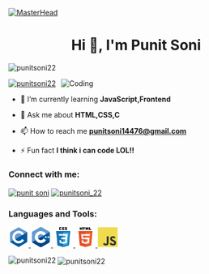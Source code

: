[![MasterHead]([(https://1.bp.blogspot.com/-7A4WynwLsMw/XbBpCXG8fHI/AAAAAAAAMt4/uOa1bpLskYgrwGbllhSu2SDj_Mig8SXJQCLcBGAsYHQ/s1600/2000_600px.gif)])](https://rishavchanda.io)
<h1 align="center">Hi 👋, I'm Punit Soni</h1>
<p align="left"> <img src="https://komarev.com/ghpvc/?username=punitsoni22&label=Profile%20views&color=0e75b6&style=flat" alt="punitsoni22" /> </p>
<img align="right" alt="Coding" width="400" src="https://i.pinimg.com/originals/76/da/56/76da56c64e2ef8ac0f4372be663c76cd.gif">


<p align="left"> <a href="https://github.com/ryo-ma/github-profile-trophy"><img src="https://github-profile-trophy.vercel.app/?username=punitsoni22" alt="punitsoni22" /></a> </p>

- 🌱 I’m currently learning **JavaScript,Frontend**

- 💬 Ask me about **HTML,CSS,C**

- 📫 How to reach me **punitsoni14476@gmail.com**

- ⚡ Fun fact **I think i can code LOL!!**

<h3 align="left">Connect with me:</h3>
<p align="left">
<a href="https://linkedin.com/in/punit soni" target="blank"><img align="center" src="https://raw.githubusercontent.com/rahuldkjain/github-profile-readme-generator/master/src/images/icons/Social/linked-in-alt.svg" alt="punit soni" height="30" width="40" /></a>
<a href="https://instagram.com/punitsoni_22" target="blank"><img align="center" src="https://raw.githubusercontent.com/rahuldkjain/github-profile-readme-generator/master/src/images/icons/Social/instagram.svg" alt="punitsoni_22" height="30" width="40" /></a>
</p>

<h3 align="left">Languages and Tools:</h3>
<p align="left"> <a href="https://www.cprogramming.com/" target="_blank" rel="noreferrer"> <img src="https://raw.githubusercontent.com/devicons/devicon/master/icons/c/c-original.svg" alt="c" width="40" height="40"/> </a> <a href="https://www.w3schools.com/cpp/" target="_blank" rel="noreferrer"> <img src="https://raw.githubusercontent.com/devicons/devicon/master/icons/cplusplus/cplusplus-original.svg" alt="cplusplus" width="40" height="40"/> </a> <a href="https://www.w3schools.com/css/" target="_blank" rel="noreferrer"> <img src="https://raw.githubusercontent.com/devicons/devicon/master/icons/css3/css3-original-wordmark.svg" alt="css3" width="40" height="40"/> </a> <a href="https://www.w3.org/html/" target="_blank" rel="noreferrer"> <img src="https://raw.githubusercontent.com/devicons/devicon/master/icons/html5/html5-original-wordmark.svg" alt="html5" width="40" height="40"/> </a> <a href="https://developer.mozilla.org/en-US/docs/Web/JavaScript" target="_blank" rel="noreferrer"> <img src="https://raw.githubusercontent.com/devicons/devicon/master/icons/javascript/javascript-original.svg" alt="javascript" width="40" height="40"/> </a> </p>

<p><img align="left" src="https://github-readme-stats.vercel.app/api/top-langs?username=punitsoni22&show_icons=true&locale=en&layout=compact" alt="punitsoni22" /></p>

<p>&nbsp;<img align="center" src="https://github-readme-stats.vercel.app/api?username=punitsoni22&show_icons=true&locale=en" alt="punitsoni22" /></p>
